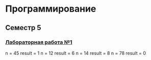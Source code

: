 # Программирование
## Семестр 5

### [Лабораторная работа №1](https://github.com/python-basic/sem5-lr1-matvuric)
n = 45	 result = 1
n = 12	 result = 6
n = 14	 result = 8
n = 78	 result = 0
